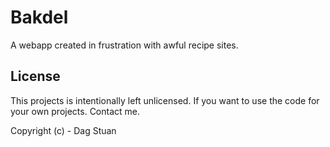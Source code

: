 # Bakdel

A webapp created in frustration with awful recipe sites.

## License

This projects is intentionally left unlicensed. If you want to use the code for your own projects. Contact me.

Copyright (c) - Dag Stuan
